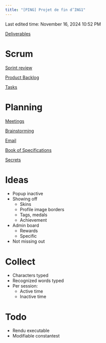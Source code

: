 ```yaml
---
title: "[PING] Projet de fin d’ING1"
---
```

Last edited time: November 16, 2024 10:52 PM

[Deliverables](%5BPING%5D%20Projet%20de%20fin%20d%E2%80%99ING1/Deliverables.md)

# Scrum

[Sprint review](%5BPING%5D%20Projet%20de%20fin%20d%E2%80%99ING1/Sprint%20review.md)

[Product Backlog](%5BPING%5D%20Projet%20de%20fin%20d%E2%80%99ING1/Product%20Backlog.md)

[Tasks](%5BPING%5D%20Projet%20de%20fin%20d%E2%80%99ING1/Tasks.md)

# Planning

[Meetings](%5BPING%5D%20Projet%20de%20fin%20d%E2%80%99ING1/Meetings.md)

[Brainstorming](%5BPING%5D%20Projet%20de%20fin%20d%E2%80%99ING1/Brainstorming.md)

[Email](%5BPING%5D%20Projet%20de%20fin%20d%E2%80%99ING1/Email.md)

[Book of Specifications](%5BPING%5D%20Projet%20de%20fin%20d%E2%80%99ING1/Book%20of%20Specifications.md)

[Secrets](%5BPING%5D%20Projet%20de%20fin%20d%E2%80%99ING1/Secrets.md)

# Ideas

- Popup inactive
- Showing off
    - Skins
    - Profile image borders
    - Tags, medals
    - Achievement
- Admin board
    - Rewards
    - Specific
- Not missing out

# Collect

- Characters typed
- Recognized words typed
- Per session:
    - Active time
    - Inactive time

# Todo

- Rendu executable
- Modifiable constantest
